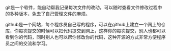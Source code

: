 git是一个软件，能自动帮我记录每次文件的改动，可以随时查看文件修改过程中的多种版本，免去了自己管理文件的麻烦。

github是一个网站，每个程序员自己写的程序，可以在github上建立一个网上的仓库，你每次提交的时候可以把代码提交到网上，这样你的每次提交，别人也都可以看到你的代码，同时别人也可以帮你修改你的代码，这种开源的方式非常方便程序员之间的交流和学习。 